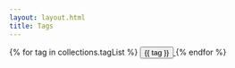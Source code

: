 ```yaml
---
layout: layout.html
title: Tags
---
```

<!-- show all available tags (excluding all and posts) as buttons -->

{% for tag in collections.tagList %}
<span>
    <a href="/tags/{{ tag }}" class="tag"><button class="bg-white hover:bg-gray-100 text-gray-800 font-semibold py-2 px-4 border border-gray-400 rounded shadow mr-6 mb-4">
        {{ tag }}
    </button>
    </a>
</span>
{% endfor %}
